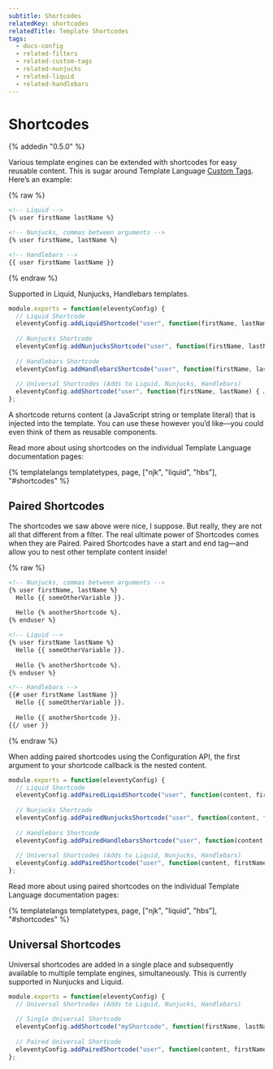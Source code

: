 ```yaml
---
subtitle: Shortcodes
relatedKey: shortcodes
relatedTitle: Template Shortcodes
tags:
  - docs-config
  - related-filters
  - related-custom-tags
  - related-nunjucks
  - related-liquid
  - related-handlebars
---
```

# Shortcodes

{% addedin "0.5.0" %}

Various template engines can be extended with shortcodes for easy reusable content. This is sugar around Template Language [Custom Tags](/docs/custom-tags/). Here’s an example:

{% raw %}
```html
<!-- Liquid -->
{% user firstName lastName %}
```

```html
<!-- Nunjucks, commas between arguments -->
{% user firstName, lastName %}
```

```html
<!-- Handlebars -->
{{ user firstName lastName }}
```
{% endraw %}


Supported in Liquid, Nunjucks, Handlebars templates.

```js
module.exports = function(eleventyConfig) {
  // Liquid Shortcode
  eleventyConfig.addLiquidShortcode("user", function(firstName, lastName) { … });
  
  // Nunjucks Shortcode
  eleventyConfig.addNunjucksShortcode("user", function(firstName, lastName) { … });
  
  // Handlebars Shortcode
  eleventyConfig.addHandlebarsShortcode("user", function(firstName, lastName) { … });
  
  // Universal Shortcodes (Adds to Liquid, Nunjucks, Handlebars)
  eleventyConfig.addShortcode("user", function(firstName, lastName) { … });
};
```

A shortcode returns content (a JavaScript string or template literal) that is injected into the template. You can use these however you’d like—you could even think of them as reusable components.

Read more about using shortcodes on the individual Template Language documentation pages:

{% templatelangs templatetypes, page, ["njk", "liquid", "hbs"], "#shortcodes" %}

## Paired Shortcodes

The shortcodes we saw above were nice, I suppose. But really, they are not all that different from a filter. The real ultimate power of Shortcodes comes when they are Paired. Paired Shortcodes have a start and end tag—and allow you to nest other template content inside!

{% raw %}
```html
<!-- Nunjucks, commas between arguments -->
{% user firstName, lastName %}
  Hello {{ someOtherVariable }}.
  
  Hello {% anotherShortcode %}.
{% enduser %}
```

```html
<!-- Liquid -->
{% user firstName lastName %}
  Hello {{ someOtherVariable }}.
  
  Hello {% anotherShortcode %}.
{% enduser %}
```

```html
<!-- Handlebars -->
{{# user firstName lastName }}
  Hello {{ someOtherVariable }}.
  
  Hello {{ anotherShortcode }}.
{{/ user }}
```
{% endraw %}

When adding paired shortcodes using the Configuration API, the first argument to your shortcode callback is the nested content.

```js
module.exports = function(eleventyConfig) {
  // Liquid Shortcode
  eleventyConfig.addPairedLiquidShortcode("user", function(content, firstName, lastName) { … });
  
  // Nunjucks Shortcode
  eleventyConfig.addPairedNunjucksShortcode("user", function(content, firstName, lastName) { … });
  
  // Handlebars Shortcode
  eleventyConfig.addPairedHandlebarsShortcode("user", function(content, firstName, lastName) { … });
  
  // Universal Shortcodes (Adds to Liquid, Nunjucks, Handlebars)
  eleventyConfig.addPairedShortcode("user", function(content, firstName, lastName) { … });
};
```

Read more about using paired shortcodes on the individual Template Language documentation pages:

{% templatelangs templatetypes, page, ["njk", "liquid", "hbs"], "#shortcodes" %}

## Universal Shortcodes

Universal shortcodes are added in a single place and subsequently available to multiple template engines, simultaneously. This is currently supported in Nunjucks and Liquid.

```js
module.exports = function(eleventyConfig) {
  // Universal Shortcodes (Adds to Liquid, Nunjucks, Handlebars)
  
  // Single Universal Shortcode
  eleventyConfig.addShortcode("myShortcode", function(firstName, lastName) { … });
  
  // Paired Universal Shortcode
  eleventyConfig.addPairedShortcode("user", function(content, firstName, lastName) { … });
};
```
